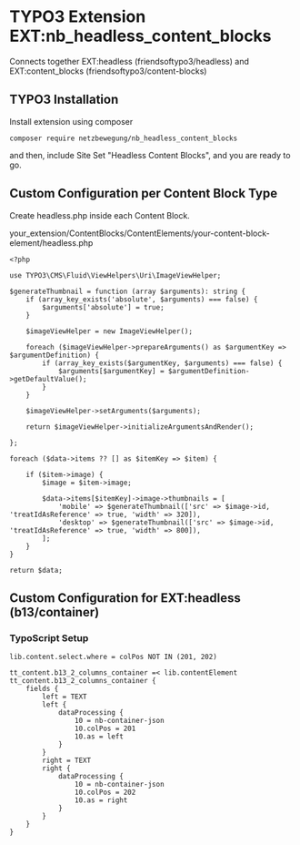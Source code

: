# TYPO3 Extension EXT:nb_headless_content_blocks
Connects together EXT:headless (friendsoftypo3/headless) and EXT:content_blocks (friendsoftypo3/content-blocks)

## TYPO3 Installation
Install extension using composer

``composer require netzbewegung/nb_headless_content_blocks``

and then, include Site Set "Headless Content Blocks", and you are ready to go.

## Custom Configuration per Content Block Type

Create headless.php inside each Content Block.

your_extension/ContentBlocks/ContentElements/your-content-block-element/headless.php

```
<?php

use TYPO3\CMS\Fluid\ViewHelpers\Uri\ImageViewHelper;

$generateThumbnail = function (array $arguments): string {
    if (array_key_exists('absolute', $arguments) === false) {
        $arguments['absolute'] = true;
    }

    $imageViewHelper = new ImageViewHelper();

    foreach ($imageViewHelper->prepareArguments() as $argumentKey => $argumentDefinition) {
        if (array_key_exists($argumentKey, $arguments) === false) {
            $arguments[$argumentKey] = $argumentDefinition->getDefaultValue();
        }
    }

    $imageViewHelper->setArguments($arguments);

    return $imageViewHelper->initializeArgumentsAndRender();

};

foreach ($data->items ?? [] as $itemKey => $item) {

    if ($item->image) {
        $image = $item->image;

        $data->items[$itemKey]->image->thumbnails = [
            'mobile' => $generateThumbnail(['src' => $image->id, 'treatIdAsReference' => true, 'width' => 320]),
            'desktop' => $generateThumbnail(['src' => $image->id, 'treatIdAsReference' => true, 'width' => 800]),
        ];
    }
}

return $data;
```

## Custom Configuration for EXT:headless (b13/container) 

### TypoScript Setup

```
lib.content.select.where = colPos NOT IN (201, 202)

tt_content.b13_2_columns_container =< lib.contentElement
tt_content.b13_2_columns_container {
    fields {
        left = TEXT
        left {
            dataProcessing {
                10 = nb-container-json 
                10.colPos = 201
                10.as = left
            }
        }
        right = TEXT
        right {
            dataProcessing {
                10 = nb-container-json 
                10.colPos = 202
                10.as = right
            }
        }
    }
}
```

